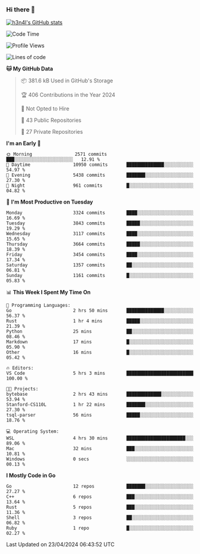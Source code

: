 ### Hi there 👋

[![h3n4l's GitHub stats](https://github-readme-stats.vercel.app/api?username=h3n4l&count_private=true&show_icons=true&theme=radical)](https://github.com/h3n4l/github-readme-stats)

<!--START_SECTION:waka-->
![Code Time](http://img.shields.io/badge/Code%20Time-1%2C866%20hrs%2044%20mins-blue)

![Profile Views](http://img.shields.io/badge/Profile%20Views-0-blue)

![Lines of code](https://img.shields.io/badge/From%20Hello%20World%20I%27ve%20Written-6.7%20million%20lines%20of%20code-blue)

**🐱 My GitHub Data** 

> 📦 381.6 kB Used in GitHub's Storage 
 > 
> 🏆 406 Contributions in the Year 2024
 > 
> 🚫 Not Opted to Hire
 > 
> 📜 43 Public Repositories 
 > 
> 🔑 27 Private Repositories 
 > 
**I'm an Early 🐤** 

```text
🌞 Morning                2571 commits        ███░░░░░░░░░░░░░░░░░░░░░░   12.91 % 
🌆 Daytime                10950 commits       ██████████████░░░░░░░░░░░   54.97 % 
🌃 Evening                5438 commits        ███████░░░░░░░░░░░░░░░░░░   27.30 % 
🌙 Night                  961 commits         █░░░░░░░░░░░░░░░░░░░░░░░░   04.82 % 
```
📅 **I'm Most Productive on Tuesday** 

```text
Monday                   3324 commits        ████░░░░░░░░░░░░░░░░░░░░░   16.69 % 
Tuesday                  3843 commits        █████░░░░░░░░░░░░░░░░░░░░   19.29 % 
Wednesday                3117 commits        ████░░░░░░░░░░░░░░░░░░░░░   15.65 % 
Thursday                 3664 commits        █████░░░░░░░░░░░░░░░░░░░░   18.39 % 
Friday                   3454 commits        ████░░░░░░░░░░░░░░░░░░░░░   17.34 % 
Saturday                 1357 commits        ██░░░░░░░░░░░░░░░░░░░░░░░   06.81 % 
Sunday                   1161 commits        █░░░░░░░░░░░░░░░░░░░░░░░░   05.83 % 
```


📊 **This Week I Spent My Time On** 

```text
💬 Programming Languages: 
Go                       2 hrs 50 mins       ██████████████░░░░░░░░░░░   56.37 % 
Rust                     1 hr 4 mins         █████░░░░░░░░░░░░░░░░░░░░   21.39 % 
Python                   25 mins             ██░░░░░░░░░░░░░░░░░░░░░░░   08.46 % 
Markdown                 17 mins             █░░░░░░░░░░░░░░░░░░░░░░░░   05.90 % 
Other                    16 mins             █░░░░░░░░░░░░░░░░░░░░░░░░   05.42 % 

🔥 Editors: 
VS Code                  5 hrs 3 mins        █████████████████████████   100.00 % 

🐱‍💻 Projects: 
bytebase                 2 hrs 43 mins       █████████████░░░░░░░░░░░░   53.94 % 
Stanford-CS110L          1 hr 22 mins        ███████░░░░░░░░░░░░░░░░░░   27.30 % 
tsql-parser              56 mins             █████░░░░░░░░░░░░░░░░░░░░   18.76 % 

💻 Operating System: 
WSL                      4 hrs 30 mins       ██████████████████████░░░   89.06 % 
Mac                      32 mins             ███░░░░░░░░░░░░░░░░░░░░░░   10.81 % 
Windows                  0 secs              ░░░░░░░░░░░░░░░░░░░░░░░░░   00.13 % 
```

**I Mostly Code in Go** 

```text
Go                       12 repos            ███████░░░░░░░░░░░░░░░░░░   27.27 % 
C++                      6 repos             ███░░░░░░░░░░░░░░░░░░░░░░   13.64 % 
Rust                     5 repos             ███░░░░░░░░░░░░░░░░░░░░░░   11.36 % 
Shell                    3 repos             ██░░░░░░░░░░░░░░░░░░░░░░░   06.82 % 
Ruby                     1 repo              █░░░░░░░░░░░░░░░░░░░░░░░░   02.27 % 
```




 Last Updated on 23/04/2024 06:43:52 UTC
<!--END_SECTION:waka-->

